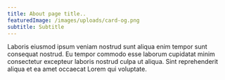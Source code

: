 ```yaml
---
title: About page title..
featuredImage: /images/uploads/card-og.png
subtitle: Subtitle
---
```

Laboris eiusmod ipsum veniam nostrud sunt aliqua enim tempor sunt consequat nostrud. Eu tempor commodo esse laborum cupidatat minim consectetur excepteur laboris nostrud culpa ut aliqua. Sint reprehenderit aliqua et ea amet occaecat Lorem qui voluptate.
